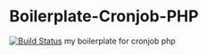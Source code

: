 # Boilerplate-Cronjob-PHP
[![Build Status](https://travis-ci.org/dennisgon/Boilerplate-Cronjob-PHP.svg?branch=master)](https://travis-ci.org/dennisgon/Boilerplate-Cronjob-PHP)
my boilerplate for cronjob php 

